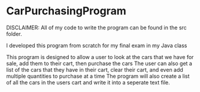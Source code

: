 # CarPurchasingProgram

DISCLAIMER: All of my code to write the program can be found in the src folder.

I developed this program from scratch for my final exam in my Java class

This program is designed to allow a user to look at the cars that we have for sale, add them to their cart, then purchase the cars
The user can also get a list of the cars that they have in their cart, clear their cart, and even add multiple quantities to purchase at a time
The program will also create a list of all the cars in the users cart and write it into a seperate text file.
